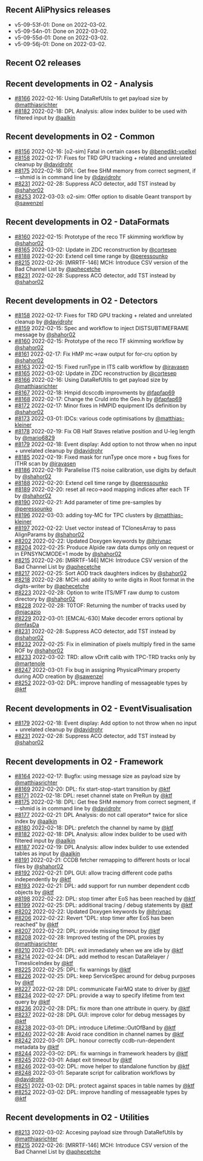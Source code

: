 ## Recent AliPhysics releases
- v5-09-53f-01: Done on 2022-03-02.
- v5-09-54n-01: Done on 2022-03-02.
- v5-09-55d-01: Done on 2022-03-02.
- v5-09-56j-01: Done on 2022-03-02.
## Recent O2 releases
## Recent developments in O2 - Analysis
- [\#8166](https://github.com/AliceO2Group/AliceO2/pull/8166) 2022-02-16: Using DataRefUtils to get payload size by [@matthiasrichter](https://github.com/matthiasrichter)
- [\#8182](https://github.com/AliceO2Group/AliceO2/pull/8182) 2022-02-18: DPL Analysis: allow index builder to be used with filtered input by [@aalkin](https://github.com/aalkin)
## Recent developments in O2 - Common
- [\#8156](https://github.com/AliceO2Group/AliceO2/pull/8156) 2022-02-16: [o2-sim] Fatal in certain cases by [@benedikt-voelkel](https://github.com/benedikt-voelkel)
- [\#8158](https://github.com/AliceO2Group/AliceO2/pull/8158) 2022-02-17: Fixes for TRD GPU tracking + related and unrelated cleanup by [@davidrohr](https://github.com/davidrohr)
- [\#8175](https://github.com/AliceO2Group/AliceO2/pull/8175) 2022-02-18: DPL: Get free SHM memory from correct segment, if --shmid is in command line by [@davidrohr](https://github.com/davidrohr)
- [\#8231](https://github.com/AliceO2Group/AliceO2/pull/8231) 2022-02-28: Suppress ACO detector, add TST instead by [@shahor02](https://github.com/shahor02)
- [\#8253](https://github.com/AliceO2Group/AliceO2/pull/8253) 2022-03-03: o2-sim: Offer option to disable Geant transport by [@sawenzel](https://github.com/sawenzel)
## Recent developments in O2 - DataFormats
- [\#8160](https://github.com/AliceO2Group/AliceO2/pull/8160) 2022-02-15: Prototype of the reco TF skimming workflow by [@shahor02](https://github.com/shahor02)
- [\#8165](https://github.com/AliceO2Group/AliceO2/pull/8165) 2022-03-02: Update in ZDC reconstruction by [@cortesep](https://github.com/cortesep)
- [\#8188](https://github.com/AliceO2Group/AliceO2/pull/8188) 2022-02-20: Extend cell time range by [@peressounko](https://github.com/peressounko)
- [\#8215](https://github.com/AliceO2Group/AliceO2/pull/8215) 2022-02-26: [MRRTF-146] MCH: Introduce CSV version of the Bad Channel List by [@aphecetche](https://github.com/aphecetche)
- [\#8231](https://github.com/AliceO2Group/AliceO2/pull/8231) 2022-02-28: Suppress ACO detector, add TST instead by [@shahor02](https://github.com/shahor02)
## Recent developments in O2 - Detectors
- [\#8158](https://github.com/AliceO2Group/AliceO2/pull/8158) 2022-02-17: Fixes for TRD GPU tracking + related and unrelated cleanup by [@davidrohr](https://github.com/davidrohr)
- [\#8159](https://github.com/AliceO2Group/AliceO2/pull/8159) 2022-02-15: Spec and workflow to inject DISTSUBTIMEFRAME message by [@shahor02](https://github.com/shahor02)
- [\#8160](https://github.com/AliceO2Group/AliceO2/pull/8160) 2022-02-15: Prototype of the reco TF skimming workflow by [@shahor02](https://github.com/shahor02)
- [\#8161](https://github.com/AliceO2Group/AliceO2/pull/8161) 2022-02-17: Fix HMP mc->raw output for for-cru option by [@shahor02](https://github.com/shahor02)
- [\#8163](https://github.com/AliceO2Group/AliceO2/pull/8163) 2022-02-15: Fixed runType in ITS calib workflow by [@iravasen](https://github.com/iravasen)
- [\#8165](https://github.com/AliceO2Group/AliceO2/pull/8165) 2022-03-02: Update in ZDC reconstruction by [@cortesep](https://github.com/cortesep)
- [\#8166](https://github.com/AliceO2Group/AliceO2/pull/8166) 2022-02-16: Using DataRefUtils to get payload size by [@matthiasrichter](https://github.com/matthiasrichter)
- [\#8167](https://github.com/AliceO2Group/AliceO2/pull/8167) 2022-02-18: Hmpid dcsccdb improvments by [@fapfap69](https://github.com/fapfap69)
- [\#8168](https://github.com/AliceO2Group/AliceO2/pull/8168) 2022-02-17: Change the CruId into the Geo.h by [@fapfap69](https://github.com/fapfap69)
- [\#8172](https://github.com/AliceO2Group/AliceO2/pull/8172) 2022-02-17: Minor fixes in HMPID equipment IDs definition by [@shahor02](https://github.com/shahor02)
- [\#8173](https://github.com/AliceO2Group/AliceO2/pull/8173) 2022-03-01: IDCs: various code optimisations by [@matthias-kleiner](https://github.com/matthias-kleiner)
- [\#8178](https://github.com/AliceO2Group/AliceO2/pull/8178) 2022-02-19: Fix OB Half Staves relative position and U-leg length by [@mario6829](https://github.com/mario6829)
- [\#8179](https://github.com/AliceO2Group/AliceO2/pull/8179) 2022-02-18: Event display: Add option to not throw when no input + unrelated cleanup by [@davidrohr](https://github.com/davidrohr)
- [\#8185](https://github.com/AliceO2Group/AliceO2/pull/8185) 2022-02-19: Fixed mask for runType once more + bug fixes for ITHR scan by [@iravasen](https://github.com/iravasen)
- [\#8186](https://github.com/AliceO2Group/AliceO2/pull/8186) 2022-02-19: Parallelise ITS noise calibration, use digits by default by [@shahor02](https://github.com/shahor02)
- [\#8188](https://github.com/AliceO2Group/AliceO2/pull/8188) 2022-02-20: Extend cell time range by [@peressounko](https://github.com/peressounko)
- [\#8189](https://github.com/AliceO2Group/AliceO2/pull/8189) 2022-02-20: reset all reco->aod mapping indices after each TF by [@shahor02](https://github.com/shahor02)
- [\#8190](https://github.com/AliceO2Group/AliceO2/pull/8190) 2022-02-21: Add parameter of time pre-samples by [@peressounko](https://github.com/peressounko)
- [\#8196](https://github.com/AliceO2Group/AliceO2/pull/8196) 2022-03-03: adding toy-MC for TPC clusters by [@matthias-kleiner](https://github.com/matthias-kleiner)
- [\#8197](https://github.com/AliceO2Group/AliceO2/pull/8197) 2022-02-22: Uset vector instead of TClonesArray to pass AlignParams by [@shahor02](https://github.com/shahor02)
- [\#8202](https://github.com/AliceO2Group/AliceO2/pull/8202) 2022-02-22: Updated Doxygen  keywords by [@ihrivnac](https://github.com/ihrivnac)
- [\#8204](https://github.com/AliceO2Group/AliceO2/pull/8204) 2022-02-25: Produce Alpide raw data dumps only on request or in EPNSYNCMODE=1 mode by [@shahor02](https://github.com/shahor02)
- [\#8215](https://github.com/AliceO2Group/AliceO2/pull/8215) 2022-02-26: [MRRTF-146] MCH: Introduce CSV version of the Bad Channel List by [@aphecetche](https://github.com/aphecetche)
- [\#8217](https://github.com/AliceO2Group/AliceO2/pull/8217) 2022-02-25: Sort AOD track daughters indices by [@shahor02](https://github.com/shahor02)
- [\#8218](https://github.com/AliceO2Group/AliceO2/pull/8218) 2022-02-28: MCH: add ability to write digits in Root format in the digits-writer by [@aphecetche](https://github.com/aphecetche)
- [\#8223](https://github.com/AliceO2Group/AliceO2/pull/8223) 2022-02-28: Option to write ITS/MFT raw dump to custom directory by [@shahor02](https://github.com/shahor02)
- [\#8228](https://github.com/AliceO2Group/AliceO2/pull/8228) 2022-02-28: T0TOF: Returning the number of tracks used by [@njacazio](https://github.com/njacazio)
- [\#8229](https://github.com/AliceO2Group/AliceO2/pull/8229) 2022-03-01: [EMCAL-630] Make decoder errors optional by [@mfasDa](https://github.com/mfasDa)
- [\#8231](https://github.com/AliceO2Group/AliceO2/pull/8231) 2022-02-28: Suppress ACO detector, add TST instead by [@shahor02](https://github.com/shahor02)
- [\#8232](https://github.com/AliceO2Group/AliceO2/pull/8232) 2022-02-25: Fix in elimination of pixels multiply fired in the same ROF by [@shahor02](https://github.com/shahor02)
- [\#8233](https://github.com/AliceO2Group/AliceO2/pull/8233) 2022-03-02: TRD: allow vDrift calib with TPC-TRD tracks only by [@martenole](https://github.com/martenole)
- [\#8247](https://github.com/AliceO2Group/AliceO2/pull/8247) 2022-03-01: Fix bug in assigning PhysicalPrimary property during AOD creation by [@sawenzel](https://github.com/sawenzel)
- [\#8252](https://github.com/AliceO2Group/AliceO2/pull/8252) 2022-03-02: DPL: improve handling of messageable types by [@ktf](https://github.com/ktf)
## Recent developments in O2 - EventVisualisation
- [\#8179](https://github.com/AliceO2Group/AliceO2/pull/8179) 2022-02-18: Event display: Add option to not throw when no input + unrelated cleanup by [@davidrohr](https://github.com/davidrohr)
- [\#8231](https://github.com/AliceO2Group/AliceO2/pull/8231) 2022-02-28: Suppress ACO detector, add TST instead by [@shahor02](https://github.com/shahor02)
## Recent developments in O2 - Framework
- [\#8164](https://github.com/AliceO2Group/AliceO2/pull/8164) 2022-02-17: Bugfix: using message size as payload size by [@matthiasrichter](https://github.com/matthiasrichter)
- [\#8169](https://github.com/AliceO2Group/AliceO2/pull/8169) 2022-02-20: DPL: fix start-stop-start transition by [@ktf](https://github.com/ktf)
- [\#8171](https://github.com/AliceO2Group/AliceO2/pull/8171) 2022-02-18: DPL: reset channel state on PreRun by [@ktf](https://github.com/ktf)
- [\#8175](https://github.com/AliceO2Group/AliceO2/pull/8175) 2022-02-18: DPL: Get free SHM memory from correct segment, if --shmid is in command line by [@davidrohr](https://github.com/davidrohr)
- [\#8177](https://github.com/AliceO2Group/AliceO2/pull/8177) 2022-02-21: DPL Analysis: do not call operator* twice for slice index by [@aalkin](https://github.com/aalkin)
- [\#8180](https://github.com/AliceO2Group/AliceO2/pull/8180) 2022-02-18: DPL: prefetch the channel by name by [@ktf](https://github.com/ktf)
- [\#8182](https://github.com/AliceO2Group/AliceO2/pull/8182) 2022-02-18: DPL Analysis: allow index builder to be used with filtered input by [@aalkin](https://github.com/aalkin)
- [\#8187](https://github.com/AliceO2Group/AliceO2/pull/8187) 2022-02-19: DPL Analysis: allow index builder to use extended tables as input by [@aalkin](https://github.com/aalkin)
- [\#8191](https://github.com/AliceO2Group/AliceO2/pull/8191) 2022-02-21: CCDB fetcher remapping to different hosts or local files by [@shahor02](https://github.com/shahor02)
- [\#8192](https://github.com/AliceO2Group/AliceO2/pull/8192) 2022-02-21: DPL GUI: allow tracing different code paths independently by [@ktf](https://github.com/ktf)
- [\#8193](https://github.com/AliceO2Group/AliceO2/pull/8193) 2022-02-21: DPL: add support for run number dependent ccdb objects by [@ktf](https://github.com/ktf)
- [\#8198](https://github.com/AliceO2Group/AliceO2/pull/8198) 2022-02-22: DPL: stop timer after EoS has been reached by [@ktf](https://github.com/ktf)
- [\#8199](https://github.com/AliceO2Group/AliceO2/pull/8199) 2022-02-25: DPL: additional tracing / debug statements by [@ktf](https://github.com/ktf)
- [\#8202](https://github.com/AliceO2Group/AliceO2/pull/8202) 2022-02-22: Updated Doxygen  keywords by [@ihrivnac](https://github.com/ihrivnac)
- [\#8206](https://github.com/AliceO2Group/AliceO2/pull/8206) 2022-02-22: Revert "DPL: stop timer after EoS has been reached" by [@ktf](https://github.com/ktf)
- [\#8207](https://github.com/AliceO2Group/AliceO2/pull/8207) 2022-02-22: DPL: provide missing timeout by [@ktf](https://github.com/ktf)
- [\#8208](https://github.com/AliceO2Group/AliceO2/pull/8208) 2022-02-28: Improved testing of the DPL proxies by [@matthiasrichter](https://github.com/matthiasrichter)
- [\#8210](https://github.com/AliceO2Group/AliceO2/pull/8210) 2022-03-01: DPL: exit immediately when we are idle by [@ktf](https://github.com/ktf)
- [\#8214](https://github.com/AliceO2Group/AliceO2/pull/8214) 2022-02-24: DPL: add method to rescan DataRelayer / TimesliceIndex by [@ktf](https://github.com/ktf)
- [\#8225](https://github.com/AliceO2Group/AliceO2/pull/8225) 2022-02-25: DPL: fix warnings by [@ktf](https://github.com/ktf)
- [\#8226](https://github.com/AliceO2Group/AliceO2/pull/8226) 2022-02-25: DPL: keep ServiceSpec around for debug purposes by [@ktf](https://github.com/ktf)
- [\#8227](https://github.com/AliceO2Group/AliceO2/pull/8227) 2022-02-28: DPL: communicate FairMQ state to driver by [@ktf](https://github.com/ktf)
- [\#8234](https://github.com/AliceO2Group/AliceO2/pull/8234) 2022-02-27: DPL: provide a way to specify lifetime from text query by [@ktf](https://github.com/ktf)
- [\#8236](https://github.com/AliceO2Group/AliceO2/pull/8236) 2022-02-28: DPL: fix more than one attribute in query. by [@ktf](https://github.com/ktf)
- [\#8237](https://github.com/AliceO2Group/AliceO2/pull/8237) 2022-02-28: DPL GUI: improve color for debug messages by [@ktf](https://github.com/ktf)
- [\#8238](https://github.com/AliceO2Group/AliceO2/pull/8238) 2022-03-01: DPL: introduce Lifetime::OutOfBand by [@ktf](https://github.com/ktf)
- [\#8240](https://github.com/AliceO2Group/AliceO2/pull/8240) 2022-02-28: Avoid race condition in channel names by [@ktf](https://github.com/ktf)
- [\#8242](https://github.com/AliceO2Group/AliceO2/pull/8242) 2022-03-01: DPL: honour correctly ccdb-run-dependent metadata by [@ktf](https://github.com/ktf)
- [\#8244](https://github.com/AliceO2Group/AliceO2/pull/8244) 2022-03-02: DPL: fix warnings in framework headers by [@ktf](https://github.com/ktf)
- [\#8245](https://github.com/AliceO2Group/AliceO2/pull/8245) 2022-03-01: Adapt exit timeout by [@ktf](https://github.com/ktf)
- [\#8246](https://github.com/AliceO2Group/AliceO2/pull/8246) 2022-03-02: DPL: move helper to standalone function by [@ktf](https://github.com/ktf)
- [\#8248](https://github.com/AliceO2Group/AliceO2/pull/8248) 2022-03-01: Separate script for calibration workflows by [@davidrohr](https://github.com/davidrohr)
- [\#8251](https://github.com/AliceO2Group/AliceO2/pull/8251) 2022-03-02: DPL: protect against spaces in table names by [@ktf](https://github.com/ktf)
- [\#8252](https://github.com/AliceO2Group/AliceO2/pull/8252) 2022-03-02: DPL: improve handling of messageable types by [@ktf](https://github.com/ktf)
## Recent developments in O2 - Utilities
- [\#8213](https://github.com/AliceO2Group/AliceO2/pull/8213) 2022-03-02: Accesing payload size through DataRefUtils by [@matthiasrichter](https://github.com/matthiasrichter)
- [\#8215](https://github.com/AliceO2Group/AliceO2/pull/8215) 2022-02-26: [MRRTF-146] MCH: Introduce CSV version of the Bad Channel List by [@aphecetche](https://github.com/aphecetche)
